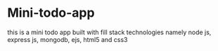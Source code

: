 # Mini-todo-app
this is a mini todo app built with fill stack technologies namely node js, express js, mongodb, ejs, html5 and css3
